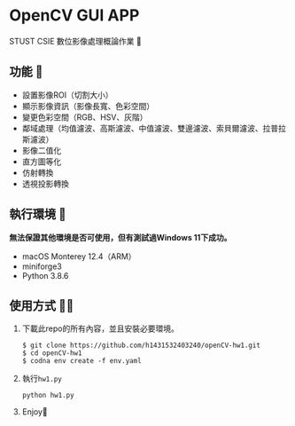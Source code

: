 

# OpenCV GUI APP

STUST CSIE 數位影像處理概論作業 🎒

## 功能 🚀

- 設置影像ROI（切割大小）
- 顯示影像資訊（影像長寬、色彩空間）
- 變更色彩空間（RGB、HSV、灰階）
- 鄰域處理（均值濾波、高斯濾波、中值濾波、雙邊濾波、索貝爾濾波、拉普拉斯濾波）
- 影像二值化
- 直方圖等化
- 仿射轉換
- 透視投影轉換

## 執行環境 🌵

**無法保證其他環境是否可使用，但有測試過Windows 11下成功。**

- macOS Monterey 12.4（ARM）
- miniforge3
- Python 3.8.6

## 使用方式 🧑‍💻

1. 下載此repo的所有內容，並且安裝必要環境。

   ```
   $ git clone https://github.com/h1431532403240/openCV-hw1.git
   $ cd openCV-hw1
   $ codna env create -f env.yaml
   ```

1. 執行`hw1.py`

   ```python hw1.py```

1. Enjoy🍺
